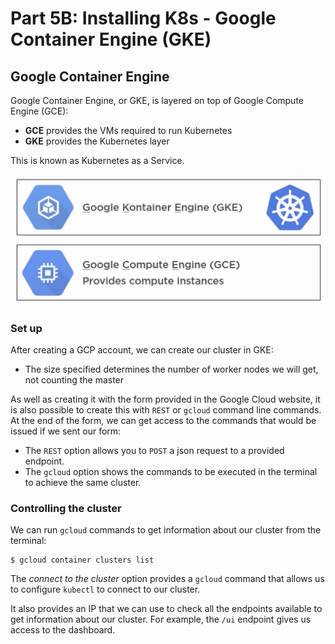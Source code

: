 # Part 5B: Installing K8s - Google Container Engine (GKE)

## Google Container Engine

Google Container Engine, or GKE, is layered on top of Google Compute Engine (GCE):
- __GCE__ provides the VMs required to run Kubernetes
- __GKE__ provides the Kubernetes layer

This is known as Kubernetes as a Service.
<br/>

![GKE architecture](./images/google-cloud-architecture.png)
<br/>

### Set up

After creating a GCP account, we can create our cluster in GKE:
- The size specified determines the number of worker nodes we will get, not counting the master

As well as creating it with the form provided in the Google Cloud website, it is also possible to create this with `REST` or `gcloud` command line commands. At the end of the form, we can get access to the commands that would be issued if we sent our form:

- The `REST` option allows you to `POST` a json request to a provided endpoint.
- The `gcloud` option shows the commands to be executed in the terminal to achieve the same cluster.


### Controlling the cluster

We can run `gcloud` commands to get information about our cluster from the terminal:

```
$ gcloud container clusters list
```

The _connect to the cluster_ option provides a `gcloud` command that allows us to configure `kubectl` to connect to our cluster.

It also provides an IP that we can use to check all the endpoints available to get information about our cluster. For example, the `/ui` endpoint gives us access to the dashboard.
